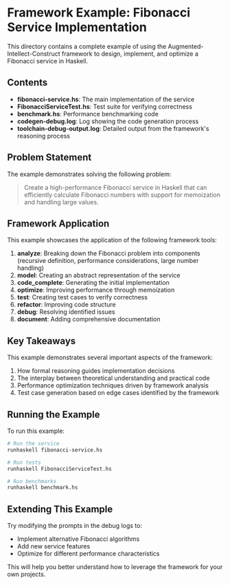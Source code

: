 # Framework Example: Fibonacci Service Implementation

This directory contains a complete example of using the Augmented-Intellect-Construct framework to design, implement, and optimize a Fibonacci service in Haskell.

## Contents

- **fibonacci-service.hs**: The main implementation of the service
- **FibonacciServiceTest.hs**: Test suite for verifying correctness
- **benchmark.hs**: Performance benchmarking code
- **codegen-debug.log**: Log showing the code generation process
- **toolchain-debug-output.log**: Detailed output from the framework's reasoning process

## Problem Statement

The example demonstrates solving the following problem:

> Create a high-performance Fibonacci service in Haskell that can efficiently calculate Fibonacci numbers with support for memoization and handling large values.

## Framework Application

This example showcases the application of the following framework tools:

1. **analyze**: Breaking down the Fibonacci problem into components (recursive definition, performance considerations, large number handling)
2. **model**: Creating an abstract representation of the service
3. **code_complete**: Generating the initial implementation
4. **optimize**: Improving performance through memoization
5. **test**: Creating test cases to verify correctness
6. **refactor**: Improving code structure
7. **debug**: Resolving identified issues
8. **document**: Adding comprehensive documentation

## Key Takeaways

This example demonstrates several important aspects of the framework:

1. How formal reasoning guides implementation decisions
2. The interplay between theoretical understanding and practical code
3. Performance optimization techniques driven by framework analysis
4. Test case generation based on edge cases identified by the framework

## Running the Example

To run this example:

```bash
# Run the service
runhaskell fibonacci-service.hs

# Run tests
runhaskell FibonacciServiceTest.hs

# Run benchmarks
runhaskell benchmark.hs
```

## Extending This Example

Try modifying the prompts in the debug logs to:
- Implement alternative Fibonacci algorithms
- Add new service features
- Optimize for different performance characteristics

This will help you better understand how to leverage the framework for your own projects.
